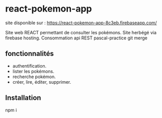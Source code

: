 # react-pokemon-app

site disponible sur : https://react-pokemon-app-8c3eb.firebaseapp.com/

Site web REACT permettant de consulter les pokémons. Site herbégé via firebase hosting. Consommation api REST 
pascal-practice git merge
## fonctionnalités


* authentification.
* lister les pokémons.
* recherche pokémon.
* créer, lire, éditer, supprimer.

## Installation 

npm i 

